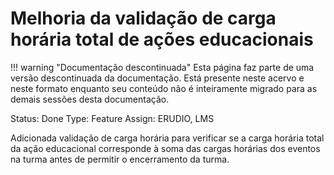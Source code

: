 # Melhoria da validação de carga horária total de ações educacionais

!!! warning "Documentação descontinuada"
    Esta página faz parte de uma versão descontinuada da documentação. Está presente neste acervo e neste formato enquanto seu conteúdo não é inteiramente migrado para as demais sessões desta documentação.



Status: Done
Type: Feature
Assign: ERUDIO, LMS

Adicionada validação de carga horária para verificar se a carga horária total da ação educacional corresponde à soma das cargas horárias dos eventos na turma antes de permitir o encerramento da turma.
